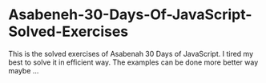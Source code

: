 # Asabeneh-30-Days-Of-JavaScript-Solved-Exercises

This is the solved exercises of Asabenah 30 Days of JavaScript. I tired my best to solve it in efficient way. The examples can be done more better way maybe ...
